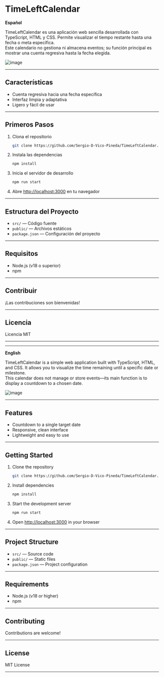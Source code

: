 # TimeLeftCalendar

**Español**

TimeLeftCalendar es una aplicación web sencilla desarrollada con TypeScript, HTML y CSS. Permite visualizar el tiempo restante hasta una fecha o meta específica.  
Este calendario no gestiona ni almacena eventos; su función principal es mostrar una cuenta regresiva hasta la fecha elegida.

![image](https://github.com/user-attachments/assets/46552c0f-4198-40d1-8d9b-28e373fdf61b)

---

## Características

- Cuenta regresiva hacia una fecha específica  
- Interfaz limpia y adaptativa  
- Ligero y fácil de usar  

---

## Primeros Pasos

1. Clona el repositorio

   ```bash
   git clone https://github.com/Sergio-D-Vico-Pineda/TimeLeftCalendar.git
   ```

2. Instala las dependencias

   ```bash
   npm install
   ```

3. Inicia el servidor de desarrollo

   ```bash
   npm run start
   ```

4. Abre [http://localhost:3000](http://localhost:3000) en tu navegador

---

## Estructura del Proyecto

- `src/` — Código fuente  
- `public/` — Archivos estáticos  
- `package.json` — Configuración del proyecto  

---

## Requisitos

- Node.js (v18 o superior)
- npm

---

## Contribuir

¡Las contribuciones son bienvenidas!

---

## Licencia

Licencia MIT

---

---

**English**

TimeLeftCalendar is a simple web application built with TypeScript, HTML, and CSS. It allows you to visualize the time remaining until a specific date or milestone.  
This calendar does not manage or store events—its main function is to display a countdown to a chosen date.

![image](https://github.com/user-attachments/assets/46552c0f-4198-40d1-8d9b-28e373fdf61b)

---

## Features

- Countdown to a single target date  
- Responsive, clean interface  
- Lightweight and easy to use  

---

## Getting Started

1. Clone the repository

   ```bash
   git clone https://github.com/Sergio-D-Vico-Pineda/TimeLeftCalendar.git
   ```

2. Install dependencies

   ```bash
   npm install
   ```

3. Start the development server

   ```bash
   npm run start
   ```

4. Open [http://localhost:3000](http://localhost:3000) in your browser

---

## Project Structure

- `src/` — Source code  
- `public/` — Static files  
- `package.json` — Project configuration  

---

## Requirements

- Node.js (v18 or higher)
- npm

---

## Contributing

Contributions are welcome!

---

## License

MIT License

---
